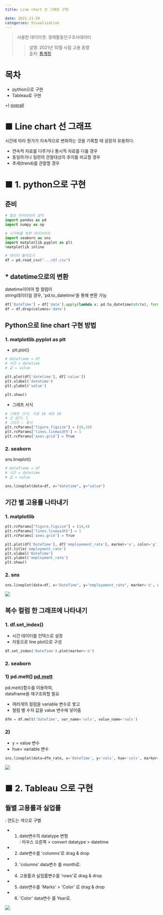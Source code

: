 ```yaml
---
title: Line chart 선 그래프 구현

date: 2021-11-28
categories: Visualization
---
```


> 사용한 데이터셋: 경제활동인구조사데이터<br>
>> 설명: 2021년 10월 시점 고용 동향<br>
>> 출처: [통계청](http://kostat.go.kr/portal/korea/kor_nw/1/3/2/index.board)

# 목차
- python으로 구현
- Tableau로 구현

+)  [overall](https://tododata101.github.io/visualization/%EB%8D%B0%EC%9D%B4%ED%84%B0%EA%B0%80%EC%8B%9C%ED%99%94Overall/)


# ■ Line chart 선 그래프
시간에 따라 뭔가가 지속적으로 변화하는 것을 기록할 때 굉장히 유용하다.<br>
- 연속적 자료를 다루거나 통시적 자료를 다룰 경우
- 동일하거나 일련의 관찰대상의 추이를 비교할 경우
- 추세(trend)를 관찰할 경우

# ■ 1. python으로 구현
## 준비
```python
# 필요 라이브러리 설치
import pandas as pd
import numpy as np

# 시각화를 위한 라이브러리
import seaborn as sns
import matplotlib.pyplot as plt
%matplotlib inline

# 데이터 불러오기
df = pd.read_csv(".../df.csv")
```
## * datetime으로의 변환
datetime이어야 할 컬럼이<br>
string데이터일 경우,
'pd.to_datetime'을 통해 변환 가능

```python
df['DateTime'] = df['date'].apply(lambda x: pd.to_datetime(str(x), format='%Y.%m'))
df = df.drop(columns='date')
```

## Python으로 line chart 구현 방법

### 1. matplotlib.pyplot as plt 
- plt.plot()<br>

```python
# dataframe = df
# 시간 = datetime
# 값 = value

plt.plot(df['datetime'], df['value'])
plt.xlabel('datetime')
plt.ylabel('value')

plt.show()
```
- 그래프 서식
```python
# 그래프 크기: 가로 10 세로 10
# 선 굵기: 1
# 그리드 : 표시
plt.rcParams["figure.figsize"] = (10,10)
plt.rcParams['lines.linewidth'] = 1
plt.rcParams['axes.grid'] = True 
```
### 2. seaborn
sns.lineplot()
```python
# dataframe = df
# 시간 = datetime
# 값 = value

sns.lineplot(data=df, x="datetime", y="value")
```

## 기간 별 고용률 나타내기
### 1. matplotlib
```python
plt.rcParams["figure.figsize"] = (14,4)
plt.rcParams['lines.linewidth'] = 1
plt.rcParams['axes.grid'] = True 

plt.plot(df['DateTime'], df['employement_rate'], marker='o', color='g')
plt.title('employment_rate')
plt.xlabel('DateTime')
plt.ylabel('employment_rate')
plt.show()
```
### 2. sns
```python
sns.lineplot(data=df, x="DateTime", y="employement_rate", marker='o', color='g')
```
<img src="https://raw.githubusercontent.com/tododata101/tododata101.github.io/master/_posts/beforepost/employement_rate.png">   

## 복수 컬럼 한 그래프에 나타내기

### 1. df.set_index()
- 시간 데이터를 인덱스로 설정<br>
- 자동으로 line plot으로 구성

```python
df.set_index('DateTime').plot(marker='o')
```
### 2. seaborn
### 1)  pd.melt() [pd.melt](https://pandas.pydata.org/docs/reference/api/pandas.melt.html)
pd.melt()함수를 이용하여, <br>
dataframe을 재구조화할 필요

- 여러개의 컬럼을 variable 변수로 쌓고
- 컬럼 별 수치 값을 value 변수에 넣어줌
```python
dfm = df.melt('DateTime', var_name='cols', value_name='vals')
```

### 2)
- y = value 변수
- hue= variable 변수
```python
sns.lineplot(data=dfm_rate, x='DateTime', y='vals', hue='cols', marker='o')
```
<img src="https://raw.githubusercontent.com/tododata101/tododata101.github.io/master/_posts/beforepost/multiple_line.png">

# ■ 2. Tableau 으로 구현

## 월별 고용률과 실업률
: 연도는 색으로 구별

- 1) date변수의 datatype 변형<br>
  : 마우스 오른쪽 > convert datatype > datetime
- 2) date변수를 'columns'로 drag & drop
- 3) 'columns' data변수 를 month로.
- 4) 고용률과 실업률변수를 'rows'로 drag & drop
- 5) date변수를 'Marks' > 'Color' 로 drag & drop
- 6) 'Color' data변수 를 Year로.

<img src="https://raw.githubusercontent.com/tododata101/tododata101.github.io/master/_posts/beforepost/tableau_line_emunem.png">



